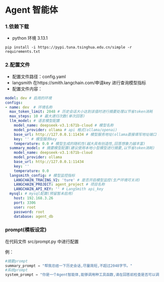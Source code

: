 # Agent 智能体


### 1.依赖下载
- python 环境 3.13.1

``` shell
pip install -i https://pypi.tuna.tsinghua.edu.cn/simple -r requirements.txt
```


### 2.配置文件
- 配置文件路径：config.yaml
- langsmith 在https://smith.langchain.com/申请key 进行查询模型指标
- 配置文件内容：
```yaml
model: dev # 启用的环境
configs:
- name: dev  # 环境名称
  max_token_limit: 2048 # 历史会话大小达到该值时进行摘要处理以节省token消耗
  max_steps: 10 # 最大递归次数(单次回答)
  llm_model: # 语言模型配置
    model_name: deepseek-v3.1:671b-cloud # 模型名称
    model_provider: ollama # api 格式(ollama/openai)
    base_url: http://127.0.0.1:11434 # 模型服务地址(ollama直接填写地址端口 openai需要详细到具体路由/v1)
    key: '' # 模型服务key
    temperature: 0.0 # 模型生成的随机性(越大具有创造性,回答想象力越丰富)
  summary_model: # 摘要模型配置(建议使用本地小型模型进行摘要,以节省token消耗)
    model_name: deepseek-v3.1:671b-cloud
    model_provider: ollama
    base_url: http://127.0.0.1:11434
    key: ''
    temperature: 0.0
  langsmith_config: # 模型监控指标
    LANGCHAIN_TRACING_V2: 'ture' # 是否开启模型监控(生产环境可关闭)
    LANGCHAIN_PROJECT: agent_project # 项目名称
    LANGCHAIN_API_KEY: '' # LangSmith api_key
  mysql: # mysql配置(预留暂未启用)
    host: 192.168.3.26
    port: 3306
    user: root
    password: root
    database: agent_db

```

### prompt(模板设定)
在代码文件 src/prompt.py 中进行配置

例：
``` python
#摘要prompt
summary_prompt = "帮我总结一下历史会话,尽量简短,不超过2048字节。"
#系统prompt
system_prompt = "你是一个Agent智能体,能够调用种工具函数,请在回答前检查是否可以调用MCP函数。"
```